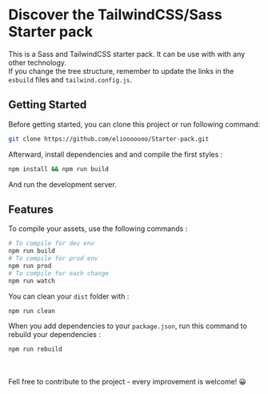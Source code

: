 # Discover the TailwindCSS/Sass Starter pack

This is a Sass and TailwindCSS starter pack. It can be use with with any other technology.   
If you change the tree structure, remember to update the links in the `esbuild` files and `tailwind.config.js`.

## Getting Started

Before getting started, you can clone this project or run following command:  
```bash
git clone https://github.com/eliooooooo/Starter-pack.git
```
Afterward, install dependencies and and compile the first styles :
```bash
npm install && npm run build
```
And run the development server.

## Features

To compile your assets, use the following commands :
```bash
# To compile for dev env
npm run build
# To compile for prod env
npm run prod
# To compile for each change 
npm run watch
```
You can clean your `dist` folder with :
```bash
npm run clean
```
When you add dependencies to your `package.json`, run this command to rebuild your dependencies :
```bash
npm run rebuild
```
<br />
<br />
Fell free to contribute to the project - every improvement is welcome! 😀 
